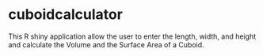 # cuboidcalculator
This R shiny application allow the user to enter the length, width, and height and calculate the Volume and the Surface Area of a Cuboid.
